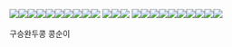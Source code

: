 <img src="./구디.png"  weight = 0.1><img src="./구디.png"  weight = 0.1><img src="./구디.png"  weight = 0.1><img src="./구디.png"  weight = 0.1><img src="./구디.png"  weight = 0.1><img src="./구디.png"  weight = 0.1><img src="./구디.png"  weight = 0.1><img src="./구디.png"  weight = 0.1><img src="./구디.png"  weight = 0.1><img src="./구디.png"  weight = 0.1>
<img src="./구디.png"  weight = 1><img src="./구디.png"  weight = 1><img src="./구디.png"  weight = 1>
<img src="./구디.png"  weight = 0.1><img src="./구디.png"  weight = 0.1><img src="./구디.png"  weight = 0.1><img src="./구디.png"  weight = 0.1><img src="./구디.png"  weight = 0.1><img src="./구디.png"  weight = 0.1><img src="./구디.png"  weight = 0.1><img src="./구디.png"  weight = 0.1><img src="./구디.png"  weight = 0.1><img src="./구디.png"  weight = 0.1>


</h1> 구승완두콩 </h1>
</h1> 콩순이 </h1>
